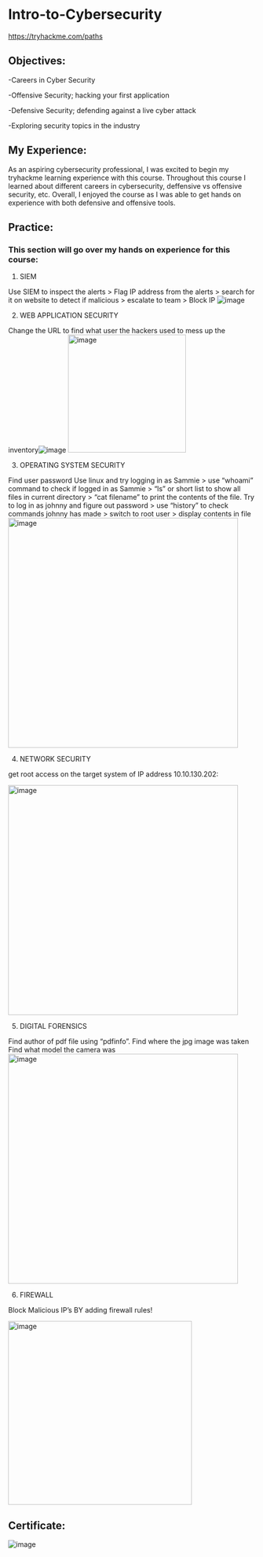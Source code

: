 # Intro-to-Cybersecurity

https://tryhackme.com/paths

## Objectives:

-Careers in Cyber Security

-Offensive Security; hacking your first application 

-Defensive Security; defending against a live cyber attack 

-Exploring security topics in the industry

## My Experience:
As an aspiring cybersecurity professional, I was excited to begin my tryhackme learning experience with this course. 
Throughout this course I learned about different careers in cybersecurity, deffensive vs offensive security, etc.
Overall, I enjoyed the course as I was able to get hands on experience with both defensive and offensive tools.

## Practice:
### This section will go over my hands on experience for this course:


1. SIEM

Use SIEM to inspect the alerts > Flag  IP address from the alerts >  search for it on website to detect if malicious > escalate to team > Block IP 
![image](https://github.com/RaulPreciado/Intro-to-Cybersecurity/assets/122322695/5cc49887-61f2-4aeb-af44-60f582abfad4)

2. WEB APPLICATION SECURITY

Change the URL to find what user the hackers used to mess up the inventory![image](https://github.com/RaulPreciado/Intro-to-Cybersecurity/assets/122322695/0a7afbfb-e7df-4ad7-a867-47e6708c5083)
<img width="240" alt="image" src="https://github.com/RaulPreciado/Intro-to-Cybersecurity/assets/122322695/a0fc689f-1eb9-4bb3-b6d6-bad75cf9c83a">

3. OPERATING SYSTEM SECURITY

Find user password
Use linux and try logging in as Sammie > use “whoami” command to check if logged in as Sammie > “ls” or short list to show all files in current directory > “cat filename” to print the contents of the file.
Try to log in as johnny and figure out password > use “history” to check commands johnny has made > switch to root user > display contents in file
<img width="468" alt="image" src="https://github.com/RaulPreciado/Intro-to-Cybersecurity/assets/122322695/09d47108-da20-4bfe-8e6c-2e1853e64242">

4. NETWORK SECURITY

get root access on the target system of IP address 10.10.130.202:

<img width="468" alt="image" src="https://github.com/RaulPreciado/Intro-to-Cybersecurity/assets/122322695/252bae13-c96b-4083-88d5-a42d8b136d41">


5. DIGITAL FORENSICS

Find author of pdf file using “pdfinfo”.
Find where the jpg image was taken
Find what model the camera was
<img width="468" alt="image" src="https://github.com/RaulPreciado/Intro-to-Cybersecurity/assets/122322695/eed63cfb-b2c8-4bd1-8e93-248ff0d2a5bc">

6. FIREWALL

Block Malicious IP’s BY adding firewall rules!

<img width="374" alt="image" src="https://github.com/RaulPreciado/Intro-to-Cybersecurity/assets/122322695/3c61035a-edd2-494e-96b0-752eb21bfdc9">


## Certificate:
![image](https://github.com/RaulPreciado/Intro-to-Cybersecurity/assets/122322695/1c1a2de0-937e-4148-8754-b94c61b5734c)

